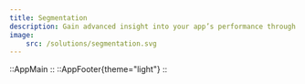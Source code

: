 ```yaml
---
title: Segmentation
description: Gain advanced insight into your app’s performance through customisable reports and dashboards.
image: 
    src: /solutions/segmentation.svg
---
```



::AppMain
::
::AppFooter{theme="light"}
::